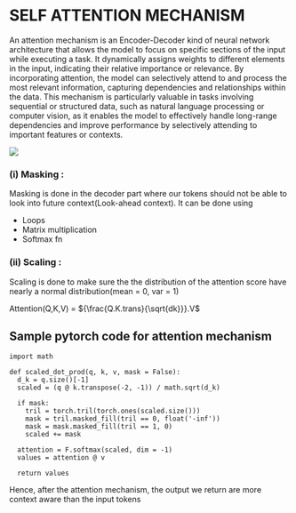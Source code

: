# SELF ATTENTION MECHANISM

An attention mechanism is an Encoder-Decoder kind of neural network architecture that allows the model to focus on specific sections of the input while executing a task. It dynamically assigns weights to different elements in the input, indicating their relative importance or relevance. By incorporating attention, the model can selectively attend to and process the most relevant information, capturing dependencies and relationships within the data. This mechanism is particularly valuable in tasks involving sequential or structured data, such as natural language processing or computer vision, as it enables the model to effectively handle long-range dependencies and improve performance by selectively attending to important features or contexts.

![](https://beehiiv-images-production.s3.amazonaws.com/uploads/asset/file/9674b20d-c1df-4b9c-8c40-b4f54da760ee/self_attention_thumbnail.png?t=1700825519)

### (i) Masking :
Masking is done in the decoder part where our tokens should not be able to look into future context(Look-ahead context). It can be done using
- Loops
- Matrix multiplication
- Softmax fn

### (ii) Scaling :
Scaling is done to make sure the the distribution of the attention score have nearly a normal distribution(mean = 0, var = 1)

Attention(Q,K,V) = ${\frac{Q.K.trans}{\sqrt{dk}}}.V$

## Sample pytorch code for attention mechanism
```
import math

def scaled_dot_prod(q, k, v, mask = False):
  d_k = q.size()[-1]
  scaled = (q @ k.transpose(-2, -1)) / math.sqrt(d_k)

  if mask:
    tril = torch.tril(torch.ones(scaled.size()))
    mask = tril.masked_fill(tril == 0, float('-inf'))
    mask = mask.masked_fill(tril == 1, 0)
    scaled += mask

  attention = F.softmax(scaled, dim = -1)
  values = attention @ v

  return values
```

Hence, after the attention mechanism, the output we return are more context aware than the input tokens
